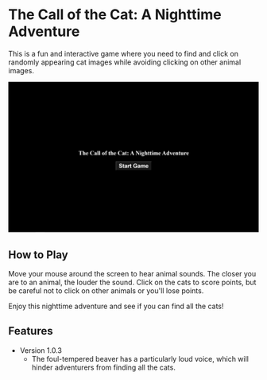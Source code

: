 # The Call of the Cat: A Nighttime Adventure

This is a fun and interactive game where you need to find and click on randomly appearing cat images while avoiding clicking on other animal images.

![Image](../Game-Screenshot.png)

## How to Play

Move your mouse around the screen to hear animal sounds. The closer you are to an animal, the louder the sound. Click on the cats to score points, but be careful not to click on other animals or you'll lose points.

Enjoy this nighttime adventure and see if you can find all the cats!

## Features

- Version 1.0.3
  - The foul-tempered beaver has a particularly loud voice, which will hinder adventurers from finding all the cats.

